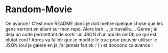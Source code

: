 # Random-Movie
On avance ! C'est mon README donc je doit mettre quelque chose que les gens verront en allant sur mon repo.
Alors bah ... je travaille....
Genre j'ai deja un code permettant de sortir un JSON d'un api de omDb ce qui est plutot cool !
Apres va falloir que je modifie le truc pour pouvoir utiliser le JSON (oui je galere en js j'ai jamais fait 
ok :'( )
et doooonc ca avance !
